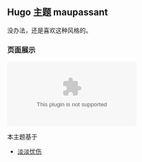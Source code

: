 ## Hugo 主题 maupassant

没办法，还是喜欢这种风格的。

### 页面展示

![Demo](github.com)

本主题基于
- [淡淡忧伤](https://github.com/timzzx/maupassant-hugo)
